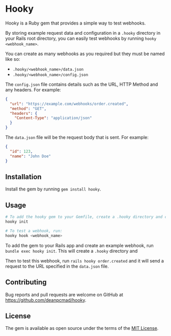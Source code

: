 # Hooky

Hooky is a Ruby gem that provides a simple way to test webhooks.

By storing example request data and configuration in a `.hooky` directory in your Rails root directory, you can easily
test webhooks by running `hooky <webhook_name>`.

You can create as many webhooks as you required but they must be named like so:

- `.hooky/<webhook_name>/data.json`
- `.hooky/<webhook_name>/config.json`

The `config.json` file contains details such as the URL, HTTP Method and any headers. For example:

```json
{
  "url": "https://example.com/webhooks/order.created",
  "method": "GET",
  "headers": {
    "Content-Type": "application/json"
  }
}
```

The `data.json` file will be the request body that is sent. For example:

```json
{
  "id": 123,
  "name": "John Doe"
}
```

## Installation

Install the gem by running `gem install hooky`.

## Usage

```bash
# To add the hooky gem to your Gemfile, create a .hooky directory and create an example webhook, run:
hooky init

# To test a webhook, run:
hooky hook <webhook_name>
```

To add the gem to your Rails app and create an example webhook, run `bundle exec hooky init`. This will create a `.hooky`
directory and


Then to test this webhook, run `rails hooky order.created` and it will send a request to the URL specified in the `data.json` file.

## Contributing

Bug reports and pull requests are welcome on GitHub at https://github.com/deanpcmad/hooky.

## License

The gem is available as open source under the terms of the [MIT License](https://opensource.org/licenses/MIT).
